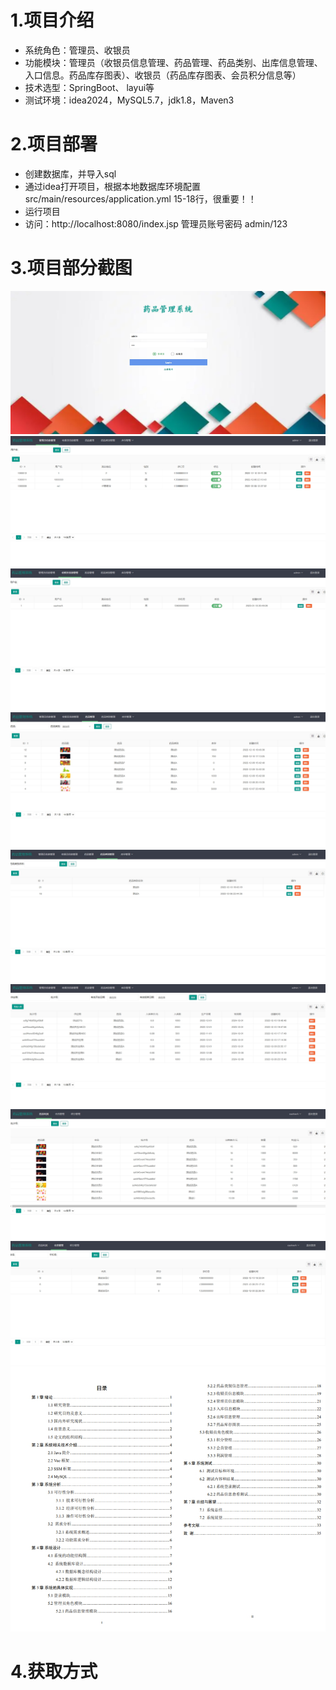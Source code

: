 # 1.项目介绍
- 系统角色：管理员、收银员
- 功能模块：管理员（收银员信息管理、药品管理、药品类别、出库信息管理、入口信息。药品库存图表）、收银员（药品库存图表、会员积分信息等）
- 技术选型：SpringBoot、 layui等
- 测试环境：idea2024，MySQL5.7，jdk1.8，Maven3
# 2.项目部署
- 创建数据库，并导入sql
- 通过idea打开项目，根据本地数据库环境配置src/main/resources/application.yml  15-18行，很重要！！
- 运行项目
- 访问：http://localhost:8080/index.jsp  管理员账号密码 admin/123
# 3.项目部分截图
![输入图片说明](1.png)
![输入图片说明](2.png)
![输入图片说明](3.png)
![输入图片说明](4.png)
![输入图片说明](5.png)
![输入图片说明](6.png)
![输入图片说明](7.png)
![输入图片说明](8.png)
![输入图片说明](9.png)

# 4.获取方式
